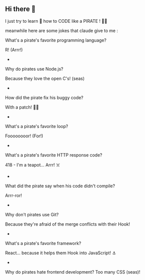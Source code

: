## Hi there 👋

I just try to learn 🔭 how to CODE like a PIRATE ! :pirate_flag:

meanwhile here are some jokes that claude give to me :

What's a pirate's favorite programming language?

R! (Arrr!)

*

Why do pirates use Node.js?

Because they love the open C's! (seas)

*

How did the pirate fix his buggy code?

With a patch! 🏴‍☠️

*

What's a pirate's favorite loop?

Foooooooor! (For!)

*

What's a pirate's favorite HTTP response code?

418 - I'm a teapot... Arrr! ☠️

*

What did the pirate say when his code didn't compile?

Arrr-ror!

*

Why don't pirates use Git?

Because they're afraid of the merge conflicts with their Hook!

*

What's a pirate's favorite framework?

React... because it helps them Hook into JavaScript! ⚓

*

Why do pirates hate frontend development?
Too many CSS (seas)!
